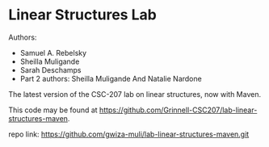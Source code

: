 # Linear Structures Lab

Authors:

* Samuel A. Rebelsky
* Sheilla Muligande
* Sarah Deschamps
* Part 2 authors: Sheilla Muligande And Natalie Nardone

The latest version of the CSC-207 lab on linear structures, now with Maven.

This code may be found at <https://github.com/Grinnell-CSC207/lab-linear-structures-maven>.

repo link: https://github.com/gwiza-muli/lab-linear-structures-maven.git


